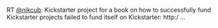 RT <a href="http://twitter.com/nikcub">@nikcub</a>: Kickstarter project for a book on how to successfully fund Kickstarter projects failed to fund itself on Kickstarter: http:/ ...
